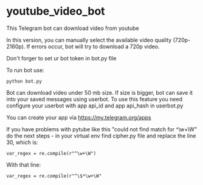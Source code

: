 # youtube_video_bot
This Telegram bot can download video from youtube

In this version, you can manually select the available video quality (720p-2160p).
If errors occur, bot will try to download a 720p video.

Don't forger to set ur bot token in bot.py file

To run bot use:
```
python bot.py
```

Bot can download video under 50 mb size. If size is bigger, bot can save it into your saved messages using userbot.
To use this feature you need configure your userbot with app api_id and app api_hash in userbot.py

You can create your app via https://my.telegram.org/apps

If you have problems with pytube like this "could not find match for ^\w+\W" do the next steps - 
in your virtual env find cipher.py file and replace the line 30, which is:
```
var_regex = re.compile(r"^\w+\W")
```
With that line:
```
var_regex = re.compile(r"^\$*\w+\W"
```
